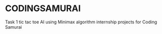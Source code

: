 # CODINGSAMURAI
Task 1 tic tac toe AI using Minimax algorithm internship projects for Coding Samurai
